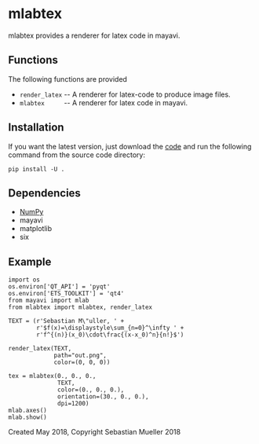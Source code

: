 mlabtex
=======

mlabtex provides a renderer for latex code in mayavi.

Functions
---------
The following functions are provided

 - `render_latex` -- A renderer for latex-code to produce image files.
 - `mlabtex     ` -- A renderer for latex code in mayavi.

Installation
------------
If you want the latest version, just download the
[code](https://github.com/MuellerSeb/mlabtex/archive/master.zip)
and run the following command from the source code directory:

    pip install -U .

Dependencies
------------
 - [NumPy](http://www.numpy.org)
 - mayavi
 - matplotlib
 - six

Example
-------
    import os
    os.environ['QT_API'] = 'pyqt'
    os.environ['ETS_TOOLKIT'] = 'qt4'
    from mayavi import mlab
    from mlabtex import mlabtex, render_latex

    TEXT = (r'Sebastian M\"uller, ' +
            r'$f(x)=\displaystyle\sum_{n=0}^\infty ' +
            r'f^{(n)}(x_0)\cdot\frac{(x-x_0)^n}{n!}$')

    render_latex(TEXT,
                 path="out.png",
                 color=(0, 0, 0))

    tex = mlabtex(0., 0., 0.,
                  TEXT,
                  color=(0., 0., 0.),
                  orientation=(30., 0., 0.),
                  dpi=1200)
    mlab.axes()
    mlab.show()

Created May 2018, Copyright Sebastian Mueller 2018
